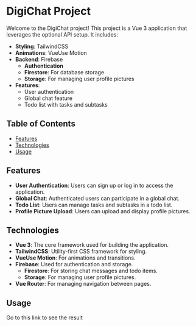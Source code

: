 # DigiChat Project

Welcome to the DigiChat project! This project is a Vue 3 application that leverages the optional API setup. It includes:

-  **Styling**: TailwindCSS
-  **Animations**: VueUse Motion
-  **Backend**: Firebase
   -  **Authentication**
   -  **Firestore**: For database storage
   -  **Storage**: For managing user profile pictures
-  **Features**:
   -  User authentication
   -  Global chat feature
   -  Todo list with tasks and subtasks

## Table of Contents

-  [Features](#features)
-  [Technologies](#technologies)
-  [Usage](#usage)

## Features

-  **User Authentication**: Users can sign up or log in to access the application.
-  **Global Chat**: Authenticated users can participate in a global chat.
-  **Todo List**: Users can manage tasks and subtasks in a todo list.
-  **Profile Picture Upload**: Users can upload and display profile pictures.

## Technologies

-  **Vue 3**: The core framework used for building the application.
-  **TailwindCSS**: Utility-first CSS framework for styling.
-  **VueUse Motion**: For animations and transitions.
-  **Firebase**: Used for authentication and storage.
   -  **Firestore**: For storing chat messages and todo items.
   -  **Storage**: For managing user profile pictures.
-  **Vue Router**: For managing navigation between pages.

## Usage

Go to this link to see the result
